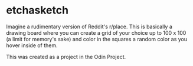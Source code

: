 # etchasketch

Imagine a rudimentary version of Reddit's r/place. 
This is basically a drawing board where you can create a grid of your choice up to 100 x 100 (a limit for memory's sake) and color in the squares a random color as you hover inside of them. 

This was created as a project in the Odin Project. 